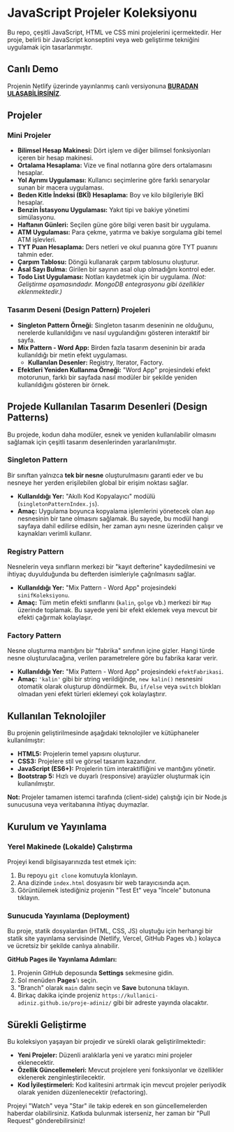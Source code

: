 # JavaScript Projeler Koleksiyonu

Bu repo, çeşitli JavaScript, HTML ve CSS mini projelerini içermektedir. Her proje, belirli bir JavaScript konseptini veya web geliştirme tekniğini uygulamak için tasarlanmıştır.

## Canlı Demo

Projenin Netlify üzerinde yayınlanmış canlı versiyonuna **[BURADAN ULAŞABİLİRSİNİZ](https://kezateam.netlify.app/)**.

## Projeler

### Mini Projeler

- **Bilimsel Hesap Makinesi:** Dört işlem ve diğer bilimsel fonksiyonları içeren bir hesap makinesi.
- **Ortalama Hesaplama:** Vize ve final notlarına göre ders ortalamasını hesaplar.
- **Yol Ayrımı Uygulaması:** Kullanıcı seçimlerine göre farklı senaryolar sunan bir macera uygulaması.
- **Beden Kitle İndeksi (BKİ) Hesaplama:** Boy ve kilo bilgileriyle BKİ hesaplar.
- **Benzin İstasyonu Uygulaması:** Yakıt tipi ve bakiye yönetimi simülasyonu.
- **Haftanın Günleri:** Seçilen güne göre bilgi veren basit bir uygulama.
- **ATM Uygulaması:** Para çekme, yatırma ve bakiye sorgulama gibi temel ATM işlevleri.
- **TYT Puan Hesaplama:** Ders netleri ve okul puanına göre TYT puanını tahmin eder.
- **Çarpım Tablosu:** Döngü kullanarak çarpım tablosunu oluşturur.
- **Asal Sayı Bulma:** Girilen bir sayının asal olup olmadığını kontrol eder.
- **Todo List Uygulaması:** Notları kaydetmek için bir uygulama. *(Not: Geliştirme aşamasındadır. MongoDB entegrasyonu gibi özellikler eklenmektedir.)*

### Tasarım Deseni (Design Pattern) Projeleri

- **Singleton Pattern Örneği:** Singleton tasarım deseninin ne olduğunu, nerelerde kullanıldığını ve nasıl uygulandığını gösteren interaktif bir sayfa.
- **Mix Pattern - Word App:** Birden fazla tasarım deseninin bir arada kullanıldığı bir metin efekt uygulaması.
  - **Kullanılan Desenler:** Registry, Iterator, Factory.
- **Efektleri Yeniden Kullanma Örneği:** "Word App" projesindeki efekt motorunun, farklı bir sayfada nasıl modüler bir şekilde yeniden kullanıldığını gösteren bir örnek.

## Projede Kullanılan Tasarım Desenleri (Design Patterns)

Bu projede, kodun daha modüler, esnek ve yeniden kullanılabilir olmasını sağlamak için çeşitli tasarım desenlerinden yararlanılmıştır.

### Singleton Pattern

Bir sınıftan yalnızca **tek bir nesne** oluşturulmasını garanti eder ve bu nesneye her yerden erişilebilen global bir erişim noktası sağlar.

*   **Kullanıldığı Yer:** "Akıllı Kod Kopyalayıcı" modülü (`singletonPatternIndex.js`).
*   **Amaç:** Uygulama boyunca kopyalama işlemlerini yönetecek olan `App` nesnesinin bir tane olmasını sağlamak. Bu sayede, bu modül hangi sayfaya dahil edilirse edilsin, her zaman aynı nesne üzerinden çalışır ve kaynakları verimli kullanır.

### Registry Pattern

Nesnelerin veya sınıfların merkezi bir "kayıt defterine" kaydedilmesini ve ihtiyaç duyulduğunda bu defterden isimleriyle çağrılmasını sağlar.

*   **Kullanıldığı Yer:** "Mix Pattern - Word App" projesindeki `sinifKoleksiyonu`.
*   **Amaç:** Tüm metin efekti sınıflarını (`kalin`, `golge` vb.) merkezi bir `Map` üzerinde toplamak. Bu sayede yeni bir efekt eklemek veya mevcut bir efekti çağırmak kolaylaşır.

### Factory Pattern

Nesne oluşturma mantığını bir "fabrika" sınıfının içine gizler. Hangi türde nesne oluşturulacağına, verilen parametrelere göre bu fabrika karar verir.

*   **Kullanıldığı Yer:** "Mix Pattern - Word App" projesindeki `efektFabrikasi`.
*   **Amaç:** `'kalin'` gibi bir string verildiğinde, `new kalin()` nesnesini otomatik olarak oluşturup döndürmek. Bu, `if/else` veya `switch` blokları olmadan yeni efekt türleri eklemeyi çok kolaylaştırır.

## Kullanılan Teknolojiler

Bu projenin geliştirilmesinde aşağıdaki teknolojiler ve kütüphaneler kullanılmıştır:

*   **HTML5:** Projelerin temel yapısını oluşturur.
*   **CSS3:** Projelere stil ve görsel tasarım kazandırır.
*   **JavaScript (ES6+):** Projelerin tüm interaktifliğini ve mantığını yönetir.
*   **Bootstrap 5:** Hızlı ve duyarlı (responsive) arayüzler oluşturmak için kullanılmıştır.

**Not:** Projeler tamamen istemci tarafında (client-side) çalıştığı için bir Node.js sunucusuna veya veritabanına ihtiyaç duymazlar.

## Kurulum ve Yayınlama

### Yerel Makinede (Lokalde) Çalıştırma

Projeyi kendi bilgisayarınızda test etmek için:

1.  Bu repoyu `git clone` komutuyla klonlayın.
2.  Ana dizinde `index.html` dosyasını bir web tarayıcısında açın.
3.  Görüntülemek istediğiniz projenin "Test Et" veya "İncele" butonuna tıklayın.

### Sunucuda Yayınlama (Deployment)

Bu proje, statik dosyalardan (HTML, CSS, JS) oluştuğu için herhangi bir statik site yayınlama servisinde (Netlify, Vercel, GitHub Pages vb.) kolayca ve ücretsiz bir şekilde canlıya alınabilir.

**GitHub Pages ile Yayınlama Adımları:**

1.  Projenin GitHub deposunda **Settings** sekmesine gidin.
2.  Sol menüden **Pages**'ı seçin.
3.  "Branch" olarak `main` dalını seçin ve **Save** butonuna tıklayın.
4.  Birkaç dakika içinde projeniz `https://kullanici-adiniz.github.io/proje-adiniz/` gibi bir adreste yayında olacaktır.

## Sürekli Geliştirme

Bu koleksiyon yaşayan bir projedir ve sürekli olarak geliştirilmektedir:

*   **Yeni Projeler:** Düzenli aralıklarla yeni ve yaratıcı mini projeler eklenecektir.
*   **Özellik Güncellemeleri:** Mevcut projelere yeni fonksiyonlar ve özellikler eklenerek zenginleştirilecektir.
*   **Kod İyileştirmeleri:** Kod kalitesini artırmak için mevcut projeler periyodik olarak yeniden düzenlenecektir (refactoring).

Projeyi "Watch" veya "Star" ile takip ederek en son güncellemelerden haberdar olabilirsiniz. Katkıda bulunmak isterseniz, her zaman bir "Pull Request" gönderebilirsiniz!

